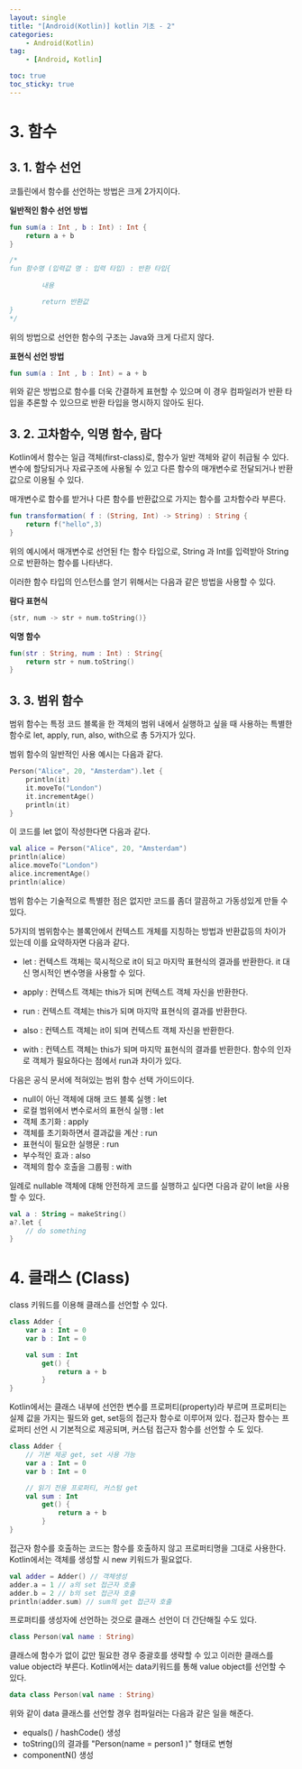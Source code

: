 ```yaml
---
layout: single
title: "[Android(Kotlin)] kotlin 기초 - 2"
categories: 
    - Android(Kotlin)
tag:
    - [Android, Kotlin]

toc: true
toc_sticky: true
---
```


# 3. 함수

## 3. 1. 함수 선언

코틀린에서 함수를 선언하는 방법은 크게 2가지이다.


**일반적인 함수 선언 방법**
```Kotlin
fun sum(a : Int , b : Int) : Int {
    return a + b
}

/*
fun 함수명 (입력값 명 : 입력 타입) : 반환 타입{
		
		내용

		return 반환값
}
*/
```
위의 방법으로 선언한 함수의 구조는 Java와 크게 다르지 않다.

**표현식 선언 방법**
```Kotlin
fun sum(a : Int , b : Int) = a + b
```
위와 같은 방법으로 함수를 더욱 간결하게 표현할 수 있으며 이 경우 컴파일러가 반환 타입을 추론할 수 있으므로 반환 타입을 명시하지 않아도 된다.

## 3. 2. 고차함수, 익명 함수, 람다
Kotlin에서 함수는 일급 객체(first-class)로, 함수가 일반 객체와 같이 취급될 수 있다.
변수에 할당되거나 자료구조에 사용될 수 있고 다른 함수의 매개변수로 전달되거나 반환값으로 이용될 수 있다.

매개변수로 함수를 받거나 다른 함수를 반환값으로 가지는 함수를 고차함수라 부른다.
```Kotlin
fun transformation( f : (String, Int) -> String) : String {
    return f("hello",3)
}
```
위의 예시에서 매개변수로 선언된 f는 함수 타입으로, String 과 Int를 입력받아 String으로 반환하는 함수를 나타낸다.

이러한 함수 타입의 인스턴스를 얻기 위해서는 다음과 같은 방법을 사용할 수 있다.

**람다 표현식**
```Kotlin
{str, num -> str + num.toString()}
```

**익명 함수**
```Kotlin
fun(str : String, num : Int) : String{
    return str + num.toString()
}
```

## 3. 3. 범위 함수
범위 함수는 특정 코드 블록을 한 객체의 범위 내에서 실행하고 싶을 때 사용하는 특별한 함수로 let, apply, run, also, with으로 총 5가지가 있다.

범위 함수의 일반적인 사용 예시는 다음과 같다.

```Kotlin
Person("Alice", 20, "Amsterdam").let {
    println(it)
    it.moveTo("London")
    it.incrementAge()
    println(it)
}
```
이 코드를 let 없이 작성한다면 다음과 같다.

```Kotlin
val alice = Person("Alice", 20, "Amsterdam")
println(alice)
alice.moveTo("London")
alice.incrementAge()
println(alice)
```
범위 함수는 기술적으로 특별한 점은 없지만 코드를 좀더 깔끔하고 가동성있게 만들 수 있다.

5가지의 범위함수는 블록안에서 컨텍스트 개체를 지칭하는 방법과 반환값등의 차이가 있는데 이를 요약하자면 다음과 같다.

- let : 컨텍스트 객체는 묵시적으로 it이 되고 마지막 표현식의 결과를 반환한다. it 대신 명시적인 변수명을 사용할 수 있다.

- apply : 컨텍스트 객체는 this가 되며 컨텍스트 객체 자신을 반환한다.

- run : 컨텍스트 객체는 this가 되며 마지막 표현식의 결과를 반환한다.

- also : 컨텍스트 객체는 it이 되며 컨텍스트 객체 자신을 반환한다.

- with : 컨텍스트 객체는  this가 되며 마지막 표현식의 결과를 반환한다. 함수의 인자로 객체가 필요하다는 점에서 run과 차이가 있다.

다음은 공식 문서에 적혀있는 범위 함수 선택 가이드이다.

- null이 아닌 객체에 대해 코드 블록 실행 : let
- 로컬 범위에서 변수로서의 표현식 실행 : let
- 객체 초기화 : apply
- 객체를 초기화하면서 결과값을 계산 : run
- 표현식이 필요한 실행문 : run
- 부수적인 효과 : also
- 객체의 함수 호출을 그룹핑 : with

일례로 nullable 객체에 대해 안전하게 코드를 실행하고 싶다면 다음과 같이 let을 사용할 수 있다.

```Kotlin
val a : String = makeString()
a?.let {
    // do something
}
```


# 4. 클래스 (Class)

class 키워드를 이용해 클래스를 선언할 수 있다.
```Kotlin
class Adder {
    var a : Int = 0
    var b : Int = 0

    val sum : Int
        get() {
            return a + b
        }
}
```
Kotlin에서는 클래스 내부에 선언한 변수를 프로퍼티(property)라 부르며 프로퍼티는 실제 값을 가지는 필드와 get, set등의 접근자 함수로 이루어져 있다. 접근자 함수는 프로퍼티 선언 시 기본적으로 제공되며, 커스텀 접근자 함수를 선언할 수 도 있다.

```Kotlin
class Adder {
    // 기본 제공 get, set 사용 가능
    var a : Int = 0
    var b : Int = 0

    // 읽기 전용 프로퍼티, 커스텀 get
    val sum : Int
        get() {
            return a + b
        }
}
```

접근자 함수를 호출하는 코드는 함수를 호출하지 않고 프로퍼티명을 그대로 사용한다.
Kotlin에서는 객체를 생성할 시 new 키워드가 필요없다.

```Kotlin
val adder = Adder() // 객체생성
adder.a = 1 // a의 set 접근자 호출
adder.b = 2 // b의 set 접근자 호출
println(adder.sum) // sum의 get 접근자 호출
```

프로퍼티를 생성자에 선언하는 것으로 클래스 선언이 더 간단해질 수도 있다.

```Kotlin
class Person(val name : String)
```

클래스에 함수가 없이 값만 필요한 경우 중괄호를 생략할 수 있고 이러한 클래스를 value object라 부른다. Kotlin에서는 data키워드를 통해 value object를 선언할 수 있다.

```Kotlin
data class Person(val name : String)
```
위와 같이 data 클래스를 선언할 경우 컴파일러는 다음과 같은 일을 해준다.

- equals() / hashCode() 생성
- toString()의 결과를 "Person(name = person1 )" 형태로 변형
- componentN() 생성